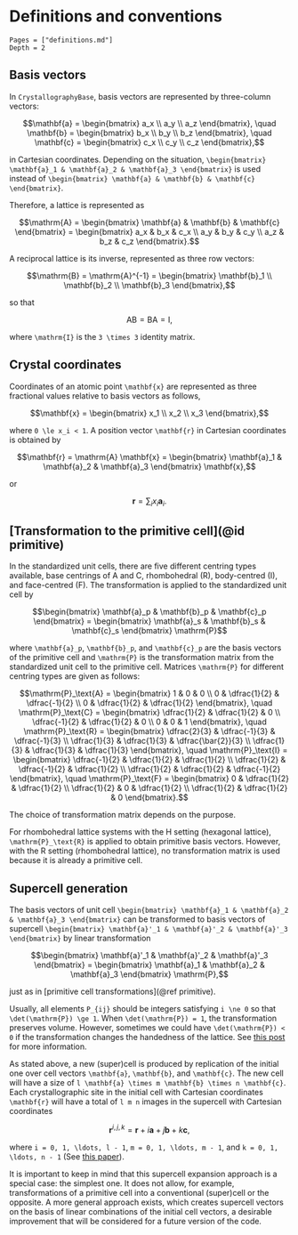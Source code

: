 # Definitions and conventions

```@contents
Pages = ["definitions.md"]
Depth = 2
```

## Basis vectors

In `CrystallographyBase`, basis vectors are represented by three-column vectors:

```math
\mathbf{a} = \begin{bmatrix}
    a_x \\
    a_y \\
    a_z
\end{bmatrix},
\quad
\mathbf{b} = \begin{bmatrix}
    b_x \\
    b_y \\
    b_z
\end{bmatrix},
\quad
\mathbf{c} = \begin{bmatrix}
    c_x \\
    c_y \\
    c_z
\end{bmatrix},
```

in Cartesian coordinates. Depending on the situation,
``\begin{bmatrix} \mathbf{a}_1 & \mathbf{a}_2 & \mathbf{a}_3 \end{bmatrix}``
is used instead of
``\begin{bmatrix} \mathbf{a} & \mathbf{b} & \mathbf{c} \end{bmatrix}``.

Therefore, a lattice is represented as

```math
\mathrm{A} =
\begin{bmatrix} \mathbf{a} & \mathbf{b} & \mathbf{c} \end{bmatrix} =
\begin{bmatrix}
    a_x & b_x & c_x \\
    a_y & b_y & c_y \\
    a_z & b_z & c_z
\end{bmatrix}.
```

A reciprocal lattice is its inverse, represented as three row vectors:

```math
\mathrm{B} =
\mathrm{A}^{-1} =
\begin{bmatrix}
    \mathbf{b}_1 \\
    \mathbf{b}_2 \\
    \mathbf{b}_3
\end{bmatrix},
```

so that

```math
\mathrm{A} \mathrm{B} = \mathrm{B} \mathrm{A} = \mathrm{I},
```

where ``\mathrm{I}`` is the ``3 \times 3`` identity matrix.

## Crystal coordinates

Coordinates of an atomic point ``\mathbf{x}`` are represented
as three fractional values relative to basis vectors as follows,

```math
\mathbf{x} = \begin{bmatrix}
    x_1 \\
    x_2 \\
    x_3
\end{bmatrix},
```

where ``0 \le x_i < 1``. A position vector ``\mathbf{r}`` in
Cartesian coordinates is obtained by

```math
\mathbf{r} = \mathrm{A} \mathbf{x} = \begin{bmatrix} \mathbf{a}_1 & \mathbf{a}_2 & \mathbf{a}_3 \end{bmatrix} \mathbf{x},
```

or

```math
\mathbf{r} = \sum_i x_i \mathbf{a}_i.
```

## [Transformation to the primitive cell](@id primitive)

In the standardized unit cells, there are five different centring
types available, base centrings of A and C, rhombohedral (R), body-centred (I),
and face-centred (F). The transformation is applied to the
standardized unit cell by

```math
\begin{bmatrix} \mathbf{a}_p & \mathbf{b}_p & \mathbf{c}_p \end{bmatrix} =
\begin{bmatrix} \mathbf{a}_s & \mathbf{b}_s & \mathbf{c}_s \end{bmatrix}
\mathrm{P}
```

where ``\mathbf{a}_p``, ``\mathbf{b}_p``, and ``\mathbf{c}_p``
are the basis vectors of the primitive cell and ``\mathrm{P}`` is the
transformation matrix from the standardized unit cell to the primitive
cell. Matrices ``\mathrm{P}`` for different centring types are given as follows:

```math
\mathrm{P}_\text{A} = \begin{bmatrix}
    1 & 0 & 0 \\
    0 & \dfrac{1}{2} & \dfrac{-1}{2} \\
    0 & \dfrac{1}{2} & \dfrac{1}{2}
\end{bmatrix},
\quad
\mathrm{P}_\text{C} = \begin{bmatrix}
    \dfrac{1}{2} & \dfrac{1}{2} & 0 \\
    \dfrac{-1}{2} & \dfrac{1}{2} & 0 \\
    0 & 0 & 1
\end{bmatrix},
\quad
\mathrm{P}_\text{R} = \begin{bmatrix}
    \dfrac{2}{3} & \dfrac{-1}{3} & \dfrac{-1}{3} \\
    \dfrac{1}{3} & \dfrac{1}{3} & \dfrac{\bar{2}}{3} \\
    \dfrac{1}{3} & \dfrac{1}{3} & \dfrac{1}{3}
\end{bmatrix},
\quad
\mathrm{P}_\text{I} = \begin{bmatrix}
    \dfrac{-1}{2} & \dfrac{1}{2} & \dfrac{1}{2} \\
    \dfrac{1}{2} & \dfrac{-1}{2} & \dfrac{1}{2} \\
    \dfrac{1}{2} & \dfrac{1}{2} & \dfrac{-1}{2}
\end{bmatrix},
\quad
\mathrm{P}_\text{F} = \begin{bmatrix}
    0 & \dfrac{1}{2} & \dfrac{1}{2} \\
    \dfrac{1}{2} & 0 & \dfrac{1}{2} \\
    \dfrac{1}{2} & \dfrac{1}{2} & 0
\end{bmatrix}.
```

The choice of transformation matrix depends on the purpose.

For rhombohedral lattice systems with the H setting (hexagonal lattice),
``\mathrm{P}_\text{R}`` is applied to obtain
primitive basis vectors. However, with the R setting (rhombohedral lattice),
no transformation matrix is used because it is already a primitive cell.

## Supercell generation

The basis vectors of unit cell
``\begin{bmatrix} \mathbf{a}_1 & \mathbf{a}_2 & \mathbf{a}_3 \end{bmatrix}``
can be transformed to basis vectors of supercell
``\begin{bmatrix} \mathbf{a}'_1 & \mathbf{a}'_2 & \mathbf{a}'_3 \end{bmatrix}``
by linear transformation

```math
\begin{bmatrix} \mathbf{a}'_1 & \mathbf{a}'_2 & \mathbf{a}'_3 \end{bmatrix} =
\begin{bmatrix} \mathbf{a}_1 & \mathbf{a}_2 & \mathbf{a}_3 \end{bmatrix}
\mathrm{P},
```

just as in [primitive cell transformations](@ref primitive).

Usually, all elements ``P_{ij}`` should be integers satisfying ``i \ne 0``
so that ``\det(\mathrm{P}) \ge 1``.
When ``\det(\mathrm{P}) = 1``, the transformation preserves volume.
However, sometimes we could have ``\det(\mathrm{P}) < 0`` if the transformation
changes the handedness of the lattice.
See [this post](https://gitlab.com/ase/ase/-/issues/938) for more information.

As stated above, a new (super)cell is produced by replication of the initial one over
cell vectors ``\mathbf{a}``, ``\mathbf{b}``, and ``\mathbf{c}``.
The new cell will have a size of
``l \mathbf{a} \times m \mathbf{b} \times n \mathbf{c}``.
Each crystallographic site in the initial cell with Cartesian
coordinates ``\mathbf{r}`` will have a total of ``l m n``
images in the supercell with Cartesian coordinates

```math
\mathbf{r}^{i, j, k} = \mathbf{r} + i \mathbf{a} + j \mathbf{b} + k \mathbf{c},
```

where ``i = 0, 1, \ldots, l - 1``, ``m = 0, 1, \ldots, m - 1``,
and ``k = 0, 1, \ldots, n - 1``
(See [this paper](https://jcheminf.biomedcentral.com/articles/10.1186/s13321-016-0129-3)).

It is important to keep in mind that this supercell expansion approach
is a special case: the simplest one.
It does not allow, for example, transformations of a primitive cell into a
conventional (super)cell or the opposite. A more general approach exists, which
creates supercell vectors on the basis of linear combinations of the initial cell vectors,
a desirable improvement that will be considered for a future version of the code.
